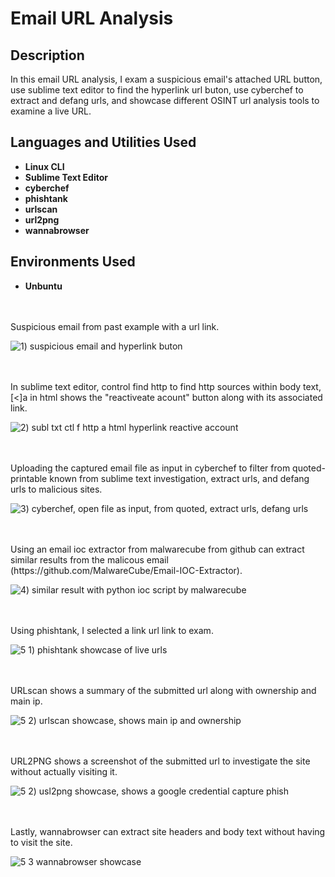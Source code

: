 # Email URL Analysis

<h2>Description</h2>
In this email URL analysis, I exam a suspicious email's attached URL button, use sublime text editor to find the hyperlink url buton, use cyberchef to extract and defang urls, and showcase different OSINT url analysis tools to examine a live URL.  
<br />


<h2>Languages and Utilities Used</h2>

- <b>Linux CLI</b>
- <b>Sublime Text Editor</b>
- <b>cyberchef</b>
- <b>phishtank</b>
- <b>urlscan</b>
- <b>url2png</b>
- <b>wannabrowser</b>

<h2>Environments Used </h2>

- <b>Unbuntu</b> 

<br />
<br />
Suspicious email from past example with a url link.   

![1) suspicious email and hyperlink buton](https://github.com/user-attachments/assets/eb8e340c-7e05-4b8f-9745-500420358536)

<br />
<br />
In sublime text editor, control find http to find http sources within body text, [<]a in html shows the "reactiveate acount" button along with its associated link. 

![2) subl txt ctl f http  a html hyperlink reactive account](https://github.com/user-attachments/assets/88f5f5aa-e717-47ff-a6d2-3420663cd820)

<br />
<br />  
Uploading the captured email file as input in cyberchef to filter from quoted-printable known from sublime text investigation, extract urls, and defang urls to malicious sites. 

![3) cyberchef, open file as input, from quoted, extract urls, defang urls](https://github.com/user-attachments/assets/bda4663b-9214-4798-82a9-a32c3ac845e0)

<br />
<br />
Using an email ioc extractor from malwarecube from github can extract similar results from the malicous email (https://github.com/MalwareCube/Email-IOC-Extractor).

![4) similar result with python ioc script by malwarecube](https://github.com/user-attachments/assets/5feb9de4-90eb-4d82-a9d1-f4fee21e1f3c)

<br />
<br />
Using phishtank, I selected a link url link to exam. 

![5 1) phishtank showcase of live urls](https://github.com/user-attachments/assets/7b5633e8-a297-400a-9dc9-511bbf27513c)

<br />
<br />
URLscan shows a summary of the submitted url along with ownership and main ip. 

![5 2) urlscan showcase, shows main ip and ownership](https://github.com/user-attachments/assets/6efbad7f-3a13-464c-b5f4-05b24bc1110b)

<br />
<br />
URL2PNG shows a screenshot of the submitted url to investigate the site without actually visiting it. 

![5 2) usl2png showcase, shows a google credential capture phish](https://github.com/user-attachments/assets/3674eb37-7963-4644-9471-27b47e4a4dff)

<br />
<br />
Lastly, wannabrowser can extract site headers and body text without having to visit the site.  

![5 3 wannabrowser showcase](https://github.com/user-attachments/assets/3e07acc5-f9e2-4be2-84b4-3869a16ea92c)<br />
<br />
